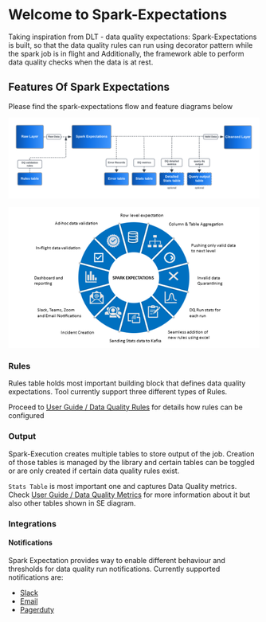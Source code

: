 # Welcome to Spark-Expectations

Taking inspiration from DLT - data quality expectations: Spark-Expectations is built, so that the data quality rules can 
run using decorator pattern while the spark job is in flight and Additionally, the framework able to perform data 
quality checks when the data is at rest.

## Features Of Spark Expectations

Please find the spark-expectations flow and feature diagrams below

<p align="center">
<img src=https://github.com/Nike-Inc/spark-expectations/blob/main/docs/se_diagrams/flow.png?raw=true width=1000></p>

<p align="center">
<img src=https://github.com/Nike-Inc/spark-expectations/blob/main/docs/se_diagrams/features.png?raw=true width=1000></p>

### Rules

Rules table holds most important building block that defines data quality expectations. Tool currently support three different types of Rules. 


Proceed to [User Guide / Data Quality Rules](user_guide/data_quality_rules/) for details how rules can be configured


### Output

Spark-Execution creates multiple tables to store output of the job. 
Creation of those tables is managed by the library and certain tables can be toggled or are only created if certain data quality rules exist.

`Stats Table` is most important one and captures Data Quality metrics. 
Check [User Guide / Data Quality Metrics](user_guide/data_quality_metrics/) for more information about it but also other tables shown in SE diagram.


### Integrations

#### Notifications

Spark Expectation provides way to enable different behaviour and thresholds for data quality run notifications. Currently supported notifications are:

- [Slack](user_guide/notifications/slack_notifications/)
- [Email](user_guide/notifications/email_notifications/)
- [Pagerduty](user_guide/notifications/pagerduty_notifications/)
